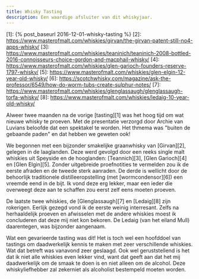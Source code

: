 ```yaml
---
title: Whisky Tasting
description: Een waardige afsluiter van dit whiskyjaar.
---
```

[1]: {% post_baseurl 2016-12-01-whisky-tasting %}
[2]: https://www.masterofmalt.com/whiskies/girvan/the-girvan-patent-still-no4-apps-whisky/
[3]: https://www.masterofmalt.com/whiskies/teaninich/teaninich-2008-bottled-2016-connoisseurs-choice-gordon-and-macphail-whisky/
[4]: https://www.masterofmalt.com/whiskies/glen-garioch-founders-reserve-1797-whisky/
[5]: https://www.masterofmalt.com/whiskies/glen-elgin-12-year-old-whisky/
[6]: https://scotchwhisky.com/magazine/ask-the-professor/6549/how-do-worm-tubs-create-sulphur-notes/
[7]: https://www.masterofmalt.com/whiskies/glenglassaugh/glenglassaugh-torfa-whisky/
[8]: https://www.masterofmalt.com/whiskies/ledaig-10-year-old-whisky/

Alweer twee maanden na de vorige [tasting][1] was het hoog tijd om wat nieuwe whisky te proeven. Met de presentatie verzorgd door Archie van Luvians beloofde dat een spektakel te worden. Het thmema was "buiten de gebaande paden" en dat hebben we geweten ook!

<a name="more"></a>

We begonnen met een bijzonder smakelijke graanwhisky van [Girvan][2], gelegen in de laaglanden. Deze werd gevolgd door een reeks single malt whiskies uit Speyside en de hooglanden: [Teannich][3], [Glen Garioch][4] en [Glen Elgin][5]. Zonder uitgebreide proefnotities te vermelden zou ik de eerste afraden en de tweede sterk aanraden. De derde is wellicht door de behoorlijk traditionele distilleeropstelling (met [wormcondensor][6]) een vreemde eend in de bijt. Ik vond deze erg lekker, maar een ieder die overweegt deze aan te schaffen zou eerst zelf eens moeten proeven.

De laatste twee whiskies, de [Glenglassaugh][7] en [Ledaig][8] zijn rokerigen. Eerlijk gezegd vond ik de eerste weinig interresant. Zelfs na herhaaldelijk proeven en afwisselen met de andere whiskies moest ik concluderen dat deze mij niet kon bekoren. De Ledaig (van het eiland Mull) daarentegen, was bijzonder aangenaam.

Wat een gevarieerde tasting was dit! Het is toch wel een hoofddoel van tastings om daadwerkelijk kennis te maken met zeer verschillende whiskies. Wat dat betreft was vanavond zeer geslaagd. Ook wel geruststellend is het dat ik niet alle whiskies even lekker vind, want dat geeft aan dat het mij daadwerkelijk om de smaak te doen is en niet alleen om de alcohol. Deze whiskyliefhebber zal zekerniet als alcoholist bestempeld moeten worden.